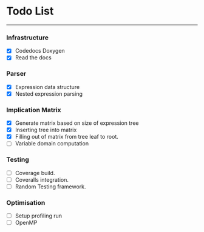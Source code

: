 
# Todo List

---


### Infrastructure
- [X] Codedocs Doxygen
- [X] Read the docs

### Parser
- [X] Expression data structure
- [X] Nested expression parsing

### Implication Matrix
- [X] Generate matrix based on size of expression tree
- [X] Inserting tree into matrix
- [X] Filling out of matrix from tree leaf to root.
- [ ] Variable domain computation

### Testing
- [ ] Coverage build.
- [ ] Coveralls integration.
- [ ] Random Testing framework.

### Optimisation
- [ ] Setup profiling run
- [ ] OpenMP
